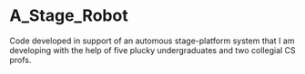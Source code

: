 # A_Stage_Robot
Code developed in support of an automous stage-platform system that I am developing with the help of five plucky undergraduates and two collegial CS profs.

